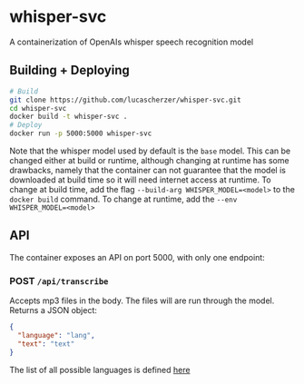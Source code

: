 # whisper-svc

A containerization of OpenAIs whisper speech recognition model

## Building + Deploying

```sh
# Build
git clone https://github.com/lucascherzer/whisper-svc.git
cd whisper-svc
docker build -t whisper-svc .
# Deploy
docker run -p 5000:5000 whisper-svc
```
Note that the whisper model used by default is the `base` model.
This can be changed either at build or runtime, although changing at runtime has some
drawbacks, namely that the container can not guarantee that the model is downloaded at build time
so it will need internet access at runtime.
To change at build time, add the flag `--build-arg WHISPER_MODEL=<model>` to the `docker build` command.
To change at runtime, add the `--env WHISPER_MODEL=<model>`

## API
The container exposes an API on port 5000, with only one endpoint:

### POST `/api/transcribe`
Accepts mp3 files in the body. The files will are run through the model.
Returns a JSON object:
```json
{
  "language": "lang",
  "text": "text"
}
```
The list of all possible languages is defined [here](https://github.com/openai/whisper/blob/248b6cb124225dd263bb9bd32d060b6517e067f8/whisper/tokenizer.py#L10)